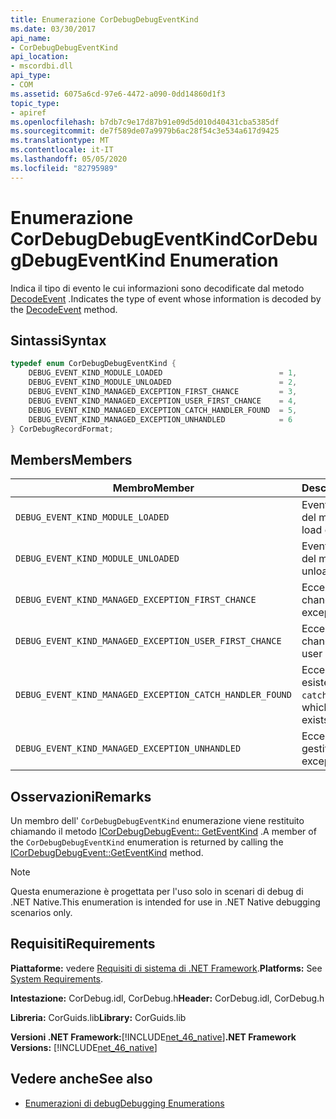 ```yaml
---
title: Enumerazione CorDebugDebugEventKind
ms.date: 03/30/2017
api_name:
- CorDebugDebugEventKind
api_location:
- mscordbi.dll
api_type:
- COM
ms.assetid: 6075a6cd-97e6-4472-a090-0dd14860d1f3
topic_type:
- apiref
ms.openlocfilehash: b7db7c9e17d87b91e09d5d010d40431cba5385df
ms.sourcegitcommit: de7f589de07a9979b6ac28f54c3e534a617d9425
ms.translationtype: MT
ms.contentlocale: it-IT
ms.lasthandoff: 05/05/2020
ms.locfileid: "82795989"
---
```

# <a name="cordebugdebugeventkind-enumeration"></a><span data-ttu-id="8ff8f-102">Enumerazione CorDebugDebugEventKind</span><span class="sxs-lookup"><span data-stu-id="8ff8f-102">CorDebugDebugEventKind Enumeration</span></span>
<span data-ttu-id="8ff8f-103">Indica il tipo di evento le cui informazioni sono decodificate dal metodo [DecodeEvent](icordebugprocess6-decodeevent-method.md) .</span><span class="sxs-lookup"><span data-stu-id="8ff8f-103">Indicates the type of event whose information is decoded by the [DecodeEvent](icordebugprocess6-decodeevent-method.md) method.</span></span>  
  
## <a name="syntax"></a><span data-ttu-id="8ff8f-104">Sintassi</span><span class="sxs-lookup"><span data-stu-id="8ff8f-104">Syntax</span></span>  
  
```cpp  
typedef enum CorDebugDebugEventKind {  
    DEBUG_EVENT_KIND_MODULE_LOADED                          = 1,  
    DEBUG_EVENT_KIND_MODULE_UNLOADED                        = 2,  
    DEBUG_EVENT_KIND_MANAGED_EXCEPTION_FIRST_CHANCE         = 3,  
    DEBUG_EVENT_KIND_MANAGED_EXCEPTION_USER_FIRST_CHANCE    = 4,  
    DEBUG_EVENT_KIND_MANAGED_EXCEPTION_CATCH_HANDLER_FOUND  = 5,  
    DEBUG_EVENT_KIND_MANAGED_EXCEPTION_UNHANDLED            = 6  
} CorDebugRecordFormat;  
```  
  
## <a name="members"></a><span data-ttu-id="8ff8f-105">Members</span><span class="sxs-lookup"><span data-stu-id="8ff8f-105">Members</span></span>  
  
|<span data-ttu-id="8ff8f-106">Membro</span><span class="sxs-lookup"><span data-stu-id="8ff8f-106">Member</span></span>|<span data-ttu-id="8ff8f-107">Description</span><span class="sxs-lookup"><span data-stu-id="8ff8f-107">Description</span></span>|  
|------------|-----------------|  
|`DEBUG_EVENT_KIND_MODULE_LOADED`|<span data-ttu-id="8ff8f-108">Evento di caricamento del modulo.</span><span class="sxs-lookup"><span data-stu-id="8ff8f-108">A module load event.</span></span>|  
|`DEBUG_EVENT_KIND_MODULE_UNLOADED`|<span data-ttu-id="8ff8f-109">Evento di scaricamento del modulo.</span><span class="sxs-lookup"><span data-stu-id="8ff8f-109">A module unload event.</span></span>|  
|`DEBUG_EVENT_KIND_MANAGED_EXCEPTION_FIRST_CHANCE`|<span data-ttu-id="8ff8f-110">Eccezione first-chance.</span><span class="sxs-lookup"><span data-stu-id="8ff8f-110">A first-chance exception.</span></span>|  
|`DEBUG_EVENT_KIND_MANAGED_EXCEPTION_USER_FIRST_CHANCE`|<span data-ttu-id="8ff8f-111">Eccezione utente first-chance.</span><span class="sxs-lookup"><span data-stu-id="8ff8f-111">A first-chance user exception.</span></span>|  
|`DEBUG_EVENT_KIND_MANAGED_EXCEPTION_CATCH_HANDLER_FOUND`|<span data-ttu-id="8ff8f-112">Eccezione per la quale esiste un gestore `catch`.</span><span class="sxs-lookup"><span data-stu-id="8ff8f-112">An exception for which a `catch` handler exists.</span></span>|  
|`DEBUG_EVENT_KIND_MANAGED_EXCEPTION_UNHANDLED`|<span data-ttu-id="8ff8f-113">Eccezione non gestita.</span><span class="sxs-lookup"><span data-stu-id="8ff8f-113">An unhandled exception.</span></span>|  
  
## <a name="remarks"></a><span data-ttu-id="8ff8f-114">Osservazioni</span><span class="sxs-lookup"><span data-stu-id="8ff8f-114">Remarks</span></span>  
 <span data-ttu-id="8ff8f-115">Un membro dell' `CorDebugDebugEventKind` enumerazione viene restituito chiamando il metodo [ICorDebugDebugEvent:: GetEventKind](icordebugdebugevent-geteventkind-method.md) .</span><span class="sxs-lookup"><span data-stu-id="8ff8f-115">A member of the `CorDebugDebugEventKind` enumeration is returned by calling the [ICorDebugDebugEvent::GetEventKind](icordebugdebugevent-geteventkind-method.md) method.</span></span>  
  
> [!NOTE]
> <span data-ttu-id="8ff8f-116">Questa enumerazione è progettata per l'uso solo in scenari di debug di .NET Native.</span><span class="sxs-lookup"><span data-stu-id="8ff8f-116">This enumeration is intended for use in .NET Native debugging scenarios only.</span></span>  
  
## <a name="requirements"></a><span data-ttu-id="8ff8f-117">Requisiti</span><span class="sxs-lookup"><span data-stu-id="8ff8f-117">Requirements</span></span>  
 <span data-ttu-id="8ff8f-118">**Piattaforme:** vedere [Requisiti di sistema di .NET Framework](../../get-started/system-requirements.md).</span><span class="sxs-lookup"><span data-stu-id="8ff8f-118">**Platforms:** See [System Requirements](../../get-started/system-requirements.md).</span></span>  
  
 <span data-ttu-id="8ff8f-119">**Intestazione:** CorDebug.idl, CorDebug.h</span><span class="sxs-lookup"><span data-stu-id="8ff8f-119">**Header:** CorDebug.idl, CorDebug.h</span></span>  
  
 <span data-ttu-id="8ff8f-120">**Libreria:** CorGuids.lib</span><span class="sxs-lookup"><span data-stu-id="8ff8f-120">**Library:** CorGuids.lib</span></span>  
  
 <span data-ttu-id="8ff8f-121">**Versioni .NET Framework:**[!INCLUDE[net_46_native](../../../../includes/net-46-native-md.md)]</span><span class="sxs-lookup"><span data-stu-id="8ff8f-121">**.NET Framework Versions:** [!INCLUDE[net_46_native](../../../../includes/net-46-native-md.md)]</span></span>  
  
## <a name="see-also"></a><span data-ttu-id="8ff8f-122">Vedere anche</span><span class="sxs-lookup"><span data-stu-id="8ff8f-122">See also</span></span>

- [<span data-ttu-id="8ff8f-123">Enumerazioni di debug</span><span class="sxs-lookup"><span data-stu-id="8ff8f-123">Debugging Enumerations</span></span>](debugging-enumerations.md)
